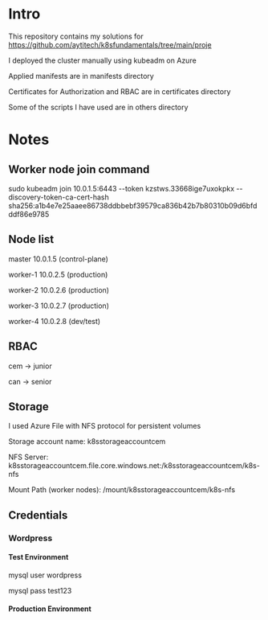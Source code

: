# Intro
This repository contains my solutions for https://github.com/aytitech/k8sfundamentals/tree/main/proje

I deployed the cluster manually using kubeadm on Azure

Applied manifests are in manifests directory

Certificates for Authorization and RBAC are in certificates directory

Some of the scripts I have used are in others directory

# Notes
## Worker node join command
sudo kubeadm join 10.0.1.5:6443 --token kzstws.33668ige7uxokpkx --discovery-token-ca-cert-hash sha256:a1b4e7e25aaee86738ddbbebf39579ca836b42b7b80310b09d6bfdddf86e9785
## Node list
master		10.0.1.5    (control-plane)

worker-1	10.0.2.5    (production)

worker-2	10.0.2.6    (production)

worker-3	10.0.2.7    (production)

worker-4	10.0.2.8    (dev/test)
## RBAC
cem -> junior

can -> senior
## Storage
I used Azure File with NFS protocol for persistent volumes

Storage account name: k8sstorageaccountcem

NFS Server: k8sstorageaccountcem.file.core.windows.net:/k8sstorageaccountcem/k8s-nfs 

Mount Path (worker nodes): /mount/k8sstorageaccountcem/k8s-nfs

## Credentials
### Wordpress
#### Test Environment
mysql user wordpress

mysql pass test123
#### Production Environment

